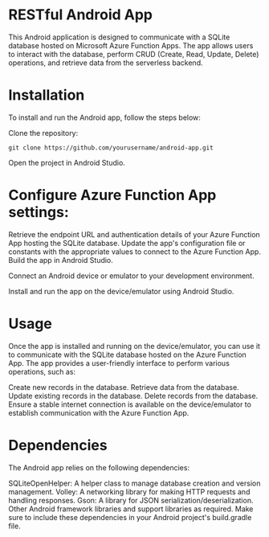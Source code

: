 # RESTful Android App
This Android application is designed to communicate with a SQLite database hosted on Microsoft Azure Function Apps. The app allows users to interact with the database, perform CRUD (Create, Read, Update, Delete) operations, and retrieve data from the serverless backend.

# Installation
To install and run the Android app, follow the steps below:

Clone the repository:

    git clone https://github.com/yourusername/android-app.git
Open the project in Android Studio.

# Configure Azure Function App settings:

Retrieve the endpoint URL and authentication details of your Azure Function App hosting the SQLite database.
Update the app's configuration file or constants with the appropriate values to connect to the Azure Function App.
Build the app in Android Studio.

Connect an Android device or emulator to your development environment.

Install and run the app on the device/emulator using Android Studio.

# Usage
Once the app is installed and running on the device/emulator, you can use it to communicate with the SQLite database hosted on the Azure Function App. The app provides a user-friendly interface to perform various operations, such as:

Create new records in the database.
Retrieve data from the database.
Update existing records in the database.
Delete records from the database.
Ensure a stable internet connection is available on the device/emulator to establish communication with the Azure Function App.

# Dependencies
The Android app relies on the following dependencies:

SQLiteOpenHelper: A helper class to manage database creation and version management.
Volley: A networking library for making HTTP requests and handling responses.
Gson: A library for JSON serialization/deserialization.
Other Android framework libraries and support libraries as required.
Make sure to include these dependencies in your Android project's build.gradle file.
